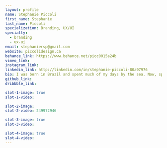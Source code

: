 ```yaml
---
layout: profile
name: Stephanie Piccoli
first_name: Stephanie
last_name: Piccoli
specialization: Branding, UX/UI
specialty:
  - branding
  - ux-ui
email: stephaniersp@gmail.com
website: piccolidesign.ca
behance_link: https://www.behance.net/picc0015a24b
vimeo_link:
instagram_link:
linkedin_link: http://linkedin.com/in/stephanie-piccoli-80a97976
bio: I was born in Brazil and spent much of my days by the sea. Now, spending most of my days in the snow my passions are UI/UX and branding.
github_link:
dribbble_link:

slot-1-image: true
slot-1-video:

slot-2-image:
slot-2-video: 249972946

slot-3-image: true
slot-3-video:

slot-4-image: true
slot-4-video:
---
```

